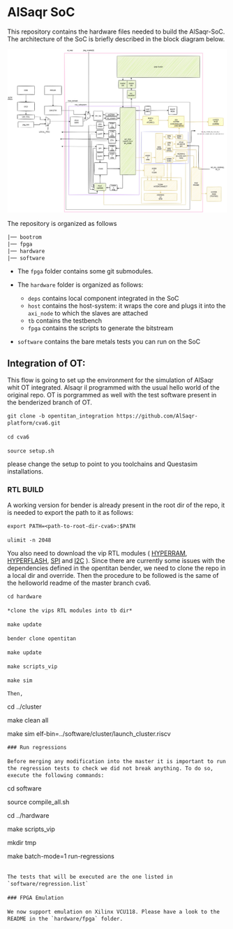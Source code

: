 # AlSaqr SoC

This repository contains the hardware files needed to build the AlSaqr-SoC. The architecture of the SoC is briefly described in the block diagram below.

![alt text](./hardware/docs/RTL.jpg)

The repository is organized as follows

```
|── bootrom
|── fpga 
|── hardware
|── software
```

 * The `fpga` folder contains some git submodules.

 * The `hardware` folder is organized as follows:

   - `deps` contains local component integrated in the SoC
   - `host` contains the host-system: it wraps the core and plugs it into the `axi_node` to which the slaves are attached
   - `tb` contains the testbench
   - `fpga` contains the scripts to generate the bitstream

 * `software` contains the bare metals tests you can run on the SoC

## Integration of OT:

This flow is going to set up the environment for the simulation of AlSaqr whit OT integrated. Alsaqr il programmed with the usual hello world of the original repo.
OT is porgrammed as well with the test software present in the benderized branch of OT.

```
git clone -b opentitan_integration https://github.com/AlSaqr-platform/cva6.git

cd cva6

source setup.sh

```
please change the setup to point to you toolchains and Questasim installations.

### RTL BUILD

A working version for bender is already present in the root dir of the repo, it is needed to export the path to it as follows:

```
export PATH=<path-to-root-dir-cva6>:$PATH

ulimit -n 2048
```

You also need to download the vip RTL modules ( [HYPERRAM](https://www.cypress.com/documentation/models/verilog/s27kl0641-s27ks0641-verilog), [HYPERFLASH](https://www.cypress.com/verilog/s26ks512s-verilog), [SPI](http://www.cypress.com/file/260016) and [I2C](http://ww1.microchip.com/downloads/en/DeviceDoc/24xx1025_Verilog_Model.zip) ).
Since there are currently some issues with the dependencies defined in the opentitan bender, we need to clone the repo in a local dir and override. Then the procedure to be followed is the same of the
helloworld readme of the master branch cva6.

```
cd hardware

*clone the vips RTL modules into tb dir*

make update

bender clone opentitan

make update

make scripts_vip 

make sim

```

```
Then,

```
cd ../cluster

make clean all

make sim elf-bin=../software/cluster/launch_cluster.riscv 

```
### Run regressions

Before merging any modification into the master it is important to run the regression tests to check we did not break anything. To do so, execute the following commands:

```
cd software

source compile_all.sh

cd ../hardware

make scripts_vip

mkdir tmp

make batch-mode=1 run-regressions
```

The tests that will be executed are the one listed in `software/regression.list`

### FPGA Emulation

We now support emulation on Xilinx VCU118. Please have a look to the README in the `hardware/fpga` folder.

